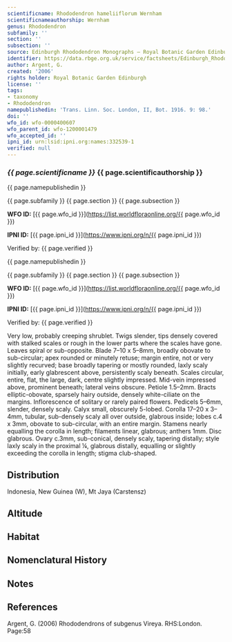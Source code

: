 ```yaml
---
scientificname: Rhododendron hameliiflorum Wernham
scientificnameauthorship: Wernham
genus: Rhododendron
subfamily: ''
section: ''
subsection: ''
source: Edinburgh Rhododendron Monographs – Royal Botanic Garden Edinburgh
identifier: https://data.rbge.org.uk/service/factsheets/Edinburgh_Rhododendron_Monographs.xhtml
author: Argent, G.
created: '2006'
rights holder: Royal Botanic Garden Edinburgh
license: ''
tags:
- taxonomy
- Rhododendron
namepublishedin: 'Trans. Linn. Soc. London, II, Bot. 1916. 9: 98.'
doi: ''
wfo_id: wfo-0000400607
wfo_parent_id: wfo-1200001479
wfo_accepted_id: ''
ipni_id: urn:lsid:ipni.org:names:332539-1
verified: null
---
```

### _{{ page.scientificname }}_ {{ page.scientificauthorship }}
 {{ page.namepublishedin }}

{{ page.subfamily }} {{ page.section }} {{ page.subsection }}

**WFO ID:** [{{ page.wfo_id }}](https://list.worldfloraonline.org/{{ page.wfo_id }})

**IPNI ID:** [{{ page.ipni_id }}](https://www.ipni.org/n/{{ page.ipni_id }})

Verified by: {{ page.verified }}

 {{ page.namepublishedin }}

{{ page.subfamily }} {{ page.section }} {{ page.subsection }}

**WFO ID:** [{{ page.wfo_id }}](https://list.worldfloraonline.org/{{ page.wfo_id }})

**IPNI ID:** [{{ page.ipni_id }}](https://www.ipni.org/n/{{ page.ipni_id }})

Verified by: {{ page.verified }}



Very low, probably creeping shrublet. Twigs slender, tips densely covered with stalked scales or rough in the lower parts where the scales have gone. Leaves spiral or sub-opposite. Blade 7–10 x 5–8mm, broadly obovate to sub-circular; apex rounded or minutely retuse; margin entire, not or very slightly recurved; base broadly tapering or mostly rounded, laxly scaly initially, early glabrescent above, persistently scaly beneath. Scales circular, entire, flat, the large, dark, centre slightly impressed. Mid-vein impressed above, prominent beneath; lateral veins obscure. Petiole 1.5–2mm. Bracts elliptic-obovate, sparsely hairy outside, densely white-ciliate on the margins. Inflorescence of solitary or rarely paired flowers. Pedicels 5–6mm, slender, densely scaly. Calyx small, obscurely 5-lobed. Corolla 17–20 x 3–4mm, tubular, sub-densely scaly all over outside, glabrous inside; lobes c.4 x 3mm, obovate to sub-circular, with an entire margin. Stamens nearly equalling the corolla in length; filaments linear, glabrous; anthers 1mm. Disc glabrous. Ovary c.3mm, sub-conical, densely scaly, tapering distally; style laxly scaly in the proximal ¼, glabrous distally, equalling or slightly exceeding the corolla in length; stigma club-shaped.

## Distribution
Indonesia, New Guinea (W), Mt Jaya (Carstensz)

## Altitude


## Habitat


## Nomenclatural History

                       
## Notes


## References

Argent, G. (2006) Rhododendrons of subgenus Vireya. RHS:London. Page:58
